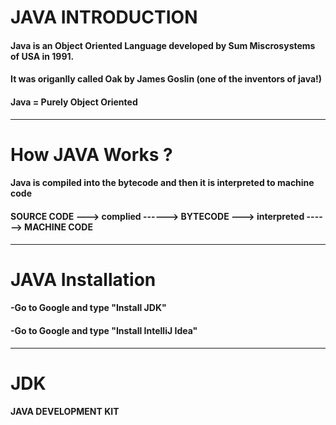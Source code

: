 # JAVA INTRODUCTION

#### Java is an Object Oriented Language developed by Sum Miscrosystems of USA in 1991.
#### It was origanlly called Oak by James Goslin (one of the inventors of java!)
#### Java = Purely Object Oriented
---
# How JAVA Works ?
#### Java is compiled into the bytecode and then it is interpreted to machine code

#### SOURCE CODE ---> complied ------> BYTECODE ---> interpreted ------> MACHINE CODE
---
# JAVA Installation
#### -Go to Google and type "Install JDK"
#### -Go to Google and type "Install IntelliJ Idea"
---
# JDK
#### JAVA DEVELOPMENT  KIT

